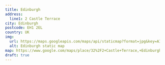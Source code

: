```yaml
---
title: Edinburgh
address:
  line1: 2 Castle Terrace
city: Edinburgh
postcode: EH1 2EL
country: UK
img: 
  url: https://maps.googleapis.com/maps/api/staticmap?format=jpg&key=AIzaSyAa-P3u_B9zTs_DJ_dXRK5og7r3_n7vlT0&maptype=roadmap&scale=2&size=425x300&markers=55.948706, -3.206089&zoom=17
  alt: Edinburgh static map
map: https://www.google.com/maps/place/32%2F2+Castle+Terrace,+Edinburgh+EH1+2EL/@55.9470942,-3.2047936,17z/data=!3m1!4b1!4m5!3m4!1s0x4887c798ffae38b3:0x13dfc73df96e94a6!8m2!3d55.9470942!4d-3.2026049
draft: true
---
```

